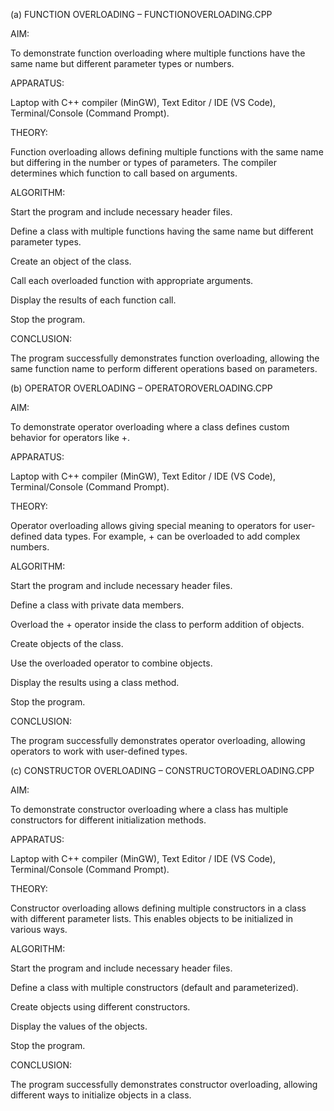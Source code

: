 (a) FUNCTION OVERLOADING – FUNCTIONOVERLOADING.CPP

AIM:

To demonstrate function overloading where multiple functions have the same name but different parameter types or numbers.

APPARATUS:

Laptop with C++ compiler (MinGW), Text Editor / IDE (VS Code), Terminal/Console (Command Prompt).

THEORY:

Function overloading allows defining multiple functions with the same name but differing in the number or types of parameters. The compiler determines which function to call based on arguments.

ALGORITHM:

Start the program and include necessary header files.

Define a class with multiple functions having the same name but different parameter types.

Create an object of the class.

Call each overloaded function with appropriate arguments.

Display the results of each function call.

Stop the program.

CONCLUSION:

The program successfully demonstrates function overloading, allowing the same function name to perform different operations based on parameters.

(b) OPERATOR OVERLOADING – OPERATOROVERLOADING.CPP

AIM:

To demonstrate operator overloading where a class defines custom behavior for operators like +.

APPARATUS:

Laptop with C++ compiler (MinGW), Text Editor / IDE (VS Code), Terminal/Console (Command Prompt).

THEORY:

Operator overloading allows giving special meaning to operators for user-defined data types. For example, + can be overloaded to add complex numbers.

ALGORITHM:

Start the program and include necessary header files.

Define a class with private data members.

Overload the + operator inside the class to perform addition of objects.

Create objects of the class.

Use the overloaded operator to combine objects.

Display the results using a class method.

Stop the program.

CONCLUSION:

The program successfully demonstrates operator overloading, allowing operators to work with user-defined types.

(c) CONSTRUCTOR OVERLOADING – CONSTRUCTOROVERLOADING.CPP

AIM:

To demonstrate constructor overloading where a class has multiple constructors for different initialization methods.

APPARATUS:

Laptop with C++ compiler (MinGW), Text Editor / IDE (VS Code), Terminal/Console (Command Prompt).

THEORY:

Constructor overloading allows defining multiple constructors in a class with different parameter lists. This enables objects to be initialized in various ways.

ALGORITHM:

Start the program and include necessary header files.

Define a class with multiple constructors (default and parameterized).

Create objects using different constructors.

Display the values of the objects.

Stop the program.

CONCLUSION:

The program successfully demonstrates constructor overloading, allowing different ways to initialize objects in a class.
